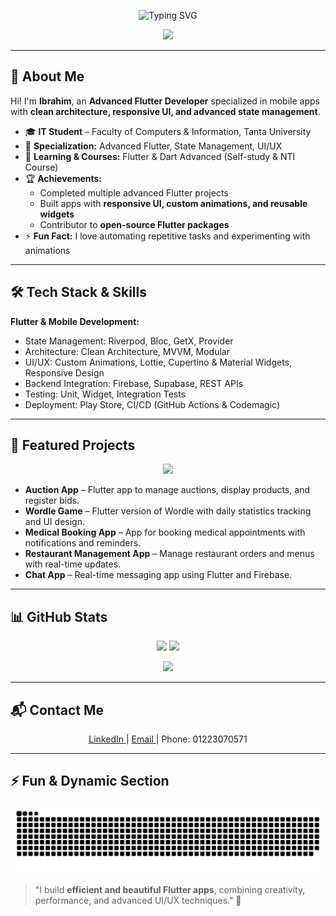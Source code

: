 <!-- Animated Banner -->
<p align="center">
  <img src="https://readme-typing-svg.herokuapp.com?font=Fira+Code&size=30&pause=1000&color=00C4FF&center=true&vCenter=true&width=800&lines=👋+Hi,+I'm+Ibrahim+El-Sheshtawy;🚀+Advanced+Flutter+Developer;💡+Building+High-Performance+Apps" alt="Typing SVG" />
</p>

<p align="center">
  <img src="https://github.com/ibrahimshishtawy/ibrahimshishtawy/raw/main/assets/flutter_avatar.gif" width="150" />
</p>

---

## 🌟 About Me
Hi! I'm **Ibrahim**, an **Advanced Flutter Developer** specialized in mobile apps with **clean architecture, responsive UI, and advanced state management**.  

- 🎓 **IT Student** – Faculty of Computers & Information, Tanta University  
- 🚀 **Specialization:** Advanced Flutter, State Management, UI/UX  
- 🌱 **Learning & Courses:** Flutter & Dart Advanced (Self-study & NTI Course)  
- 🏆 **Achievements:**  
  - Completed multiple advanced Flutter projects  
  - Built apps with **responsive UI, custom animations, and reusable widgets**  
  - Contributor to **open-source Flutter packages**  
- ⚡ **Fun Fact:** I love automating repetitive tasks and experimenting with animations  

---

## 🛠 Tech Stack & Skills

**Flutter & Mobile Development:**  
- State Management: Riverpod, Bloc, GetX, Provider  
- Architecture: Clean Architecture, MVVM, Modular  
- UI/UX: Custom Animations, Lottie, Cupertino & Material Widgets, Responsive Design  
- Backend Integration: Firebase, Supabase, REST APIs  
- Testing: Unit, Widget, Integration Tests  
- Deployment: Play Store, CI/CD (GitHub Actions & Codemagic)  

---

## 🚀 Featured Projects

<p align="center">
  <img src="https://github.com/ibrahimshishtawy/ibrahimshishtawy/raw/main/assets/flutter_projects.gif" width="400" />
</p>

- **Auction App** – Flutter app to manage auctions, display products, and register bids.  
- **Wordle Game** – Flutter version of Wordle with daily statistics tracking and UI design.  
- **Medical Booking App** – App for booking medical appointments with notifications and reminders.  
- **Restaurant Management App** – Manage restaurant orders and menus with real-time updates.  
- **Chat App** – Real-time messaging app using Flutter and Firebase.  

---

## 📊 GitHub Stats

<p align="center">
  <img src="https://github-readme-stats.vercel.app/api?username=ibrahimshishtawy&show_icons=true&theme=tokyonight&hide_border=true&count_private=true" height="170"/>
  <img src="https://github-readme-streak-stats.herokuapp.com/?user=ibrahimshishtawy&theme=tokyonight&hide_border=true" height="170"/>
</p>

<p align="center">
  <img src="https://github-readme-stats.vercel.app/api/top-langs/?username=ibrahimshishtawy&layout=compact&theme=tokyonight&hide_border=true" height="170"/>
</p>

---

## 📬 Contact Me

<p align="center">
  <a href="https://www.linkedin.com/in/ibrahim-el-sheshtawy-0a67b334a" target="_blank">
    LinkedIn
  </a> | 
  <a href="mailto:shishtawyhima@gmail.com" target="_blank">
    Email
  </a> | 
  Phone: 01223070571
</p>

---

## ⚡ Fun & Dynamic Section

<p align="center">
  <img src="https://raw.githubusercontent.com/Platane/snk/output/github-contribution-grid-snake.svg" alt="snake animation" />
</p>

> "I build **efficient and beautiful Flutter apps**, combining creativity, performance, and advanced UI/UX techniques." 🚀
